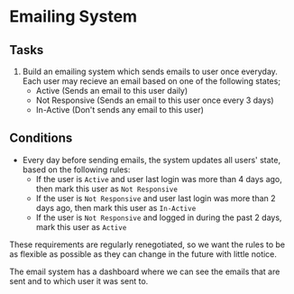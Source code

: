 # Emailing System

## Tasks
1. Build an emailing system which sends emails to user once everyday. Each user may recieve an email based on one of the following states;
    - Active (Sends an email to this user daily)
    - Not Responsive (Sends an email to this user once every 3 days)
    - In-Active (Don't sends any email to this user)

## Conditions
- Every day before sending emails, the system updates all users' state, based on the following rules:
    - If the user is `Active` and user last login was more than 4 days ago, then mark this user as `Not Responsive`
    - If the user is `Not Responsive` and user last login was more than 2 days ago, then mark this user as `In-Active`
    - If the user is `Not Responsive` and logged in during the past 2 days, mark this user as `Active`

These requirements are regularly renegotiated, so we want the rules to be as flexible as possible as they can change in the future with little notice.

The email system has a dashboard where we can see the emails that are sent and to which user it was sent to.